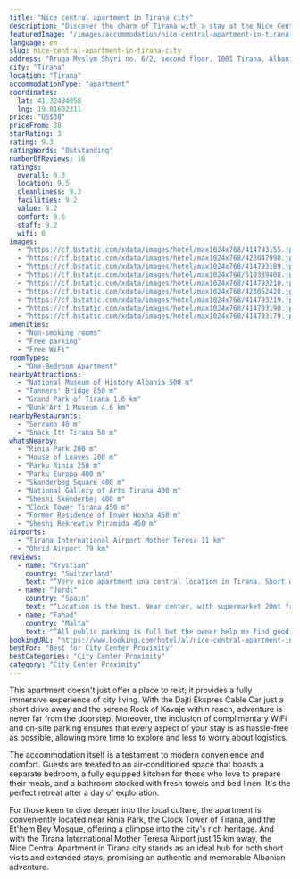 ```yaml
---
title: "Nice central apartment in Tirana city"
description: "Discover the charm of Tirana with a stay at the Nice Central Apartment, a prime choice for travelers seeking convenience and comfort in the heart of the city."
featuredImage: "/images/accommodation/nice-central-apartment-in-tirana-city-414793155.jpg"
language: en
slug: nice-central-apartment-in-tirana-city
address: "Rruga Myslym Shyri no. 6/2, second floor, 1001 Tirana, Albania"
city: "Tirana"
location: "Tirana"
accommodationType: "apartment"
coordinates:
  lat: 41.32494058
  lng: 19.81602311
price: "US$38"
priceFrom: 38
starRating: 3
rating: 9.3
ratingWords: "Outstanding"
numberOfReviews: 16
ratings:
  overall: 9.3
  location: 9.5
  cleanliness: 9.3
  facilities: 9.2
  value: 9.2
  comfort: 9.6
  staff: 9.2
  wifi: 0
images:
  - "https://cf.bstatic.com/xdata/images/hotel/max1024x768/414793155.jpg?k=a96323a0db9f07a9e0446328c6c2cf38ac28969985fca76bbf2f94f23ffbda7b&o=&hp=1"
  - "https://cf.bstatic.com/xdata/images/hotel/max1024x768/423047998.jpg?k=f56378babd6447f5a110e97729d2a71f5d3092d97757b4633862fd534e83ee4e&o=&hp=1"
  - "https://cf.bstatic.com/xdata/images/hotel/max1024x768/414793189.jpg?k=6896811f47091dbb681c10a6cee7c320530d062f7ffa2c38b6784f94bc141f91&o=&hp=1"
  - "https://cf.bstatic.com/xdata/images/hotel/max1024x768/510389408.jpg?k=4ad881be8a9fcb95e19b95ce01bb1f51251aca00f0902ddbe6f52c57cec0db5f&o=&hp=1"
  - "https://cf.bstatic.com/xdata/images/hotel/max1024x768/414793210.jpg?k=0c36b233c4dcb02901dd7dff72b0fe80de8de57d793cf0b449ae8ffb0ac660c1&o=&hp=1"
  - "https://cf.bstatic.com/xdata/images/hotel/max1024x768/423052428.jpg?k=8b86c68ad746e61a134fc9f79454ae2bfe007fa130d4668dd3484580a5b120c2&o=&hp=1"
  - "https://cf.bstatic.com/xdata/images/hotel/max1024x768/414793219.jpg?k=f05aecc1e890f091d024945fa59e20290cb15ecca17080788ec6780b0dd24e89&o=&hp=1"
  - "https://cf.bstatic.com/xdata/images/hotel/max1024x768/414793190.jpg?k=5a8314e105698a06c159ddb58a9933e0f5d907ed38b46249b233620701f02367&o=&hp=1"
  - "https://cf.bstatic.com/xdata/images/hotel/max1024x768/414793179.jpg?k=8c219b14a5b40116f2ea0cecc82e95f40200b9ec8eb98de7cd9c8faa0895657b&o=&hp=1"
amenities:
  - "Non-smoking rooms"
  - "Free parking"
  - "Free WiFi"
roomTypes:
  - "One-Bedroom Apartment"
nearbyAttractions:
  - "National Museum of History Albania 500 m"
  - "Tanners' Bridge 850 m"
  - "Grand Park of Tirana 1.6 km"
  - "Bunk'Art 1 Museum 4.6 km"
nearbyRestaurants:
  - "Serrano 40 m"
  - "Snack It! Tirana 50 m"
whatsNearby:
  - "Rinia Park 200 m"
  - "House of Leaves 200 m"
  - "Parku Rinia 250 m"
  - "Parku Europa 400 m"
  - "Skanderbeg Square 400 m"
  - "National Gallery of Arts Tirana 400 m"
  - "Sheshi Skënderbej 400 m"
  - "Clock Tower Tirana 450 m"
  - "Former Residence of Enver Hoxha 450 m"
  - "Sheshi Rekreativ Piramida 450 m"
airports:
  - "Tirana International Airport Mother Teresa 11 km"
  - "Ohrid Airport 79 km"
reviews:
  - name: "Krystian"
    country: "Switzerland"
    text: "“Very nice apartment una central location in Tirana. Short walk to all of the main tourist attractions. Clean and comfortable. Particularly liked the fruit tree - some kind of local plum - right outside of the bathroom window.”"
  - name: "Jordi"
    country: "Spain"
    text: "“Location is the best. Near center, with supermarket 20mt from apartment, good restaurants...And the apartment was with all the facilities. And the staff was very kind. She always solved all my problems.”"
  - name: "Fahad"
    country: "Malta"
    text: "“All public parking is full but the owner help me find good parking”"
bookingURL: "https://www.booking.com/hotel/al/nice-central-apartment-in-tirana-city.en-gb.html?aid=8035640"
bestFor: "Best for City Center Proximity"
bestCategories: "City Center Proximity"
category: "City Center Proximity"
---
```


This apartment doesn't just offer a place to rest; it provides a fully immersive experience of city living. With the Dajti Ekspres Cable Car just a short drive away and the serene Rock of Kavaje within reach, adventure is never far from the doorstep. Moreover, the inclusion of complimentary WiFi and on-site parking ensures that every aspect of your stay is as hassle-free as possible, allowing more time to explore and less to worry about logistics.

The accommodation itself is a testament to modern convenience and comfort. Guests are treated to an air-conditioned space that boasts a separate bedroom, a fully equipped kitchen for those who love to prepare their meals, and a bathroom stocked with fresh towels and bed linen. It's the perfect retreat after a day of exploration.

For those keen to dive deeper into the local culture, the apartment is conveniently located near Rinia Park, the Clock Tower of Tirana, and the Et'hem Bey Mosque, offering a glimpse into the city's rich heritage. And with the Tirana International Mother Teresa Airport just 15 km away, the Nice Central Apartment in Tirana city stands as an ideal hub for both short visits and extended stays, promising an authentic and memorable Albanian adventure.